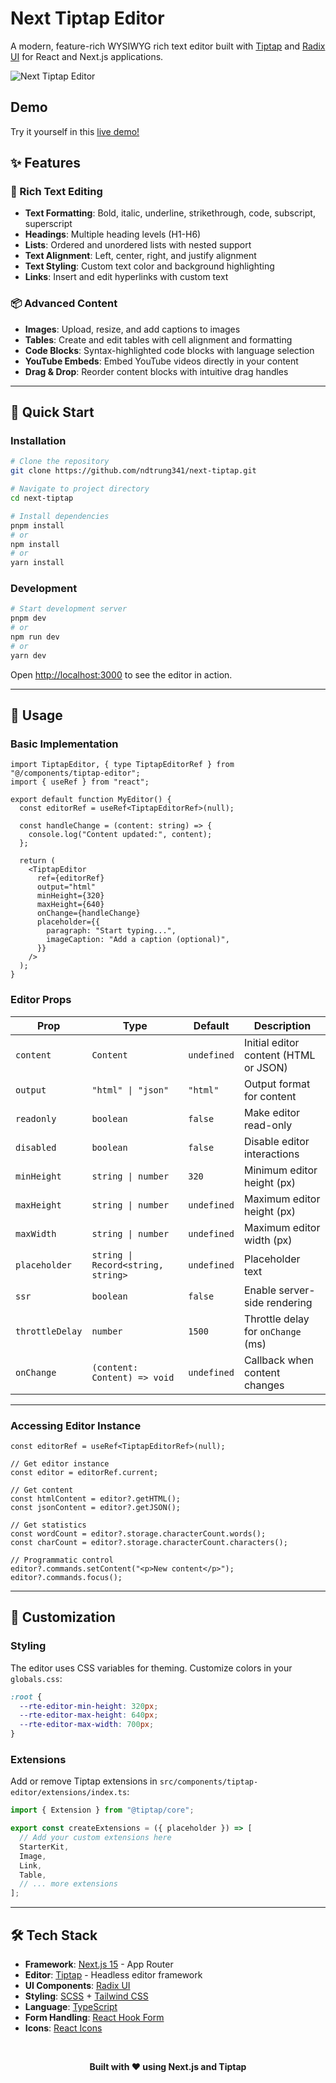 # Next Tiptap Editor

A modern, feature-rich WYSIWYG rich text editor built with [Tiptap](https://tiptap.dev/) and [Radix UI](https://www.radix-ui.com/) for React and Next.js applications.

![Next Tiptap Editor](https://i.imgur.com/WW1QbSW.png)

## Demo

Try it yourself in this [live demo!](https://next-tiptap.vercel.app/)

## ✨ Features

### 📝 Rich Text Editing

- **Text Formatting**: Bold, italic, underline, strikethrough, code, subscript, superscript
- **Headings**: Multiple heading levels (H1-H6)
- **Lists**: Ordered and unordered lists with nested support
- **Text Alignment**: Left, center, right, and justify alignment
- **Text Styling**: Custom text color and background highlighting
- **Links**: Insert and edit hyperlinks with custom text

### 📦 Advanced Content

- **Images**: Upload, resize, and add captions to images
- **Tables**: Create and edit tables with cell alignment and formatting
- **Code Blocks**: Syntax-highlighted code blocks with language selection
- **YouTube Embeds**: Embed YouTube videos directly in your content
- **Drag & Drop**: Reorder content blocks with intuitive drag handles

---

## 🚀 Quick Start

### Installation

```bash
# Clone the repository
git clone https://github.com/ndtrung341/next-tiptap.git

# Navigate to project directory
cd next-tiptap

# Install dependencies
pnpm install
# or
npm install
# or
yarn install
```

### Development

```bash
# Start development server
pnpm dev
# or
npm run dev
# or
yarn dev
```

Open [http://localhost:3000](http://localhost:3000) to see the editor in action.

---

## 📖 Usage

### Basic Implementation

```tsx
import TiptapEditor, { type TiptapEditorRef } from "@/components/tiptap-editor";
import { useRef } from "react";

export default function MyEditor() {
  const editorRef = useRef<TiptapEditorRef>(null);

  const handleChange = (content: string) => {
    console.log("Content updated:", content);
  };

  return (
    <TiptapEditor
      ref={editorRef}
      output="html"
      minHeight={320}
      maxHeight={640}
      onChange={handleChange}
      placeholder={{
        paragraph: "Start typing...",
        imageCaption: "Add a caption (optional)",
      }}
    />
  );
}
```

### Editor Props

| Prop            | Type                               | Default     | Description                           |
| --------------- | ---------------------------------- | ----------- | ------------------------------------- |
| `content`       | `Content`                          | `undefined` | Initial editor content (HTML or JSON) |
| `output`        | `"html" \| "json"`                 | `"html"`    | Output format for content             |
| `readonly`      | `boolean`                          | `false`     | Make editor read-only                 |
| `disabled`      | `boolean`                          | `false`     | Disable editor interactions           |
| `minHeight`     | `string \| number`                 | `320`       | Minimum editor height (px)            |
| `maxHeight`     | `string \| number`                 | `undefined` | Maximum editor height (px)            |
| `maxWidth`      | `string \| number`                 | `undefined` | Maximum editor width (px)             |
| `placeholder`   | `string \| Record<string, string>` | `undefined` | Placeholder text                      |
| `ssr`           | `boolean`                          | `false`     | Enable server-side rendering          |
| `throttleDelay` | `number`                           | `1500`      | Throttle delay for `onChange` (ms)    |
| `onChange`      | `(content: Content) => void`       | `undefined` | Callback when content changes         |

---

### Accessing Editor Instance

```tsx
const editorRef = useRef<TiptapEditorRef>(null);

// Get editor instance
const editor = editorRef.current;

// Get content
const htmlContent = editor?.getHTML();
const jsonContent = editor?.getJSON();

// Get statistics
const wordCount = editor?.storage.characterCount.words();
const charCount = editor?.storage.characterCount.characters();

// Programmatic control
editor?.commands.setContent("<p>New content</p>");
editor?.commands.focus();
```

---

## 🎨 Customization

### Styling

The editor uses CSS variables for theming. Customize colors in your `globals.css`:

```css
:root {
  --rte-editor-min-height: 320px;
  --rte-editor-max-height: 640px;
  --rte-editor-max-width: 700px;
}
```

### Extensions

Add or remove Tiptap extensions in `src/components/tiptap-editor/extensions/index.ts`:

```ts
import { Extension } from "@tiptap/core";

export const createExtensions = ({ placeholder }) => [
  // Add your custom extensions here
  StarterKit,
  Image,
  Link,
  Table,
  // ... more extensions
];
```

---

## 🛠️ Tech Stack

- **Framework**: [Next.js 15](https://nextjs.org/) - App Router
- **Editor**: [Tiptap](https://tiptap.dev/) - Headless editor framework
- **UI Components**: [Radix UI](https://www.radix-ui.com/)
- **Styling**: [SCSS](https://sass-lang.com/) + [Tailwind CSS](https://tailwindcss.com/)
- **Language**: [TypeScript](https://www.typescriptlang.org/)
- **Form Handling**: [React Hook Form](https://react-hook-form.com/)
- **Icons**: [React Icons](https://react-icons.github.io/react-icons/)

<br />
<p align="center"><strong>Built with ❤️ using Next.js and Tiptap</strong></p>

